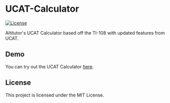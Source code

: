 # UCAT-Calculator

[![License](https://img.shields.io/badge/license-MIT-blue.svg)](https://github.com/ProximoBinks/UCAT-Calculator/blob/main/LICENSE)

Altitutor's UCAT Calculator based off the TI-108 with updated features from UCAT.

## Demo

You can try out the UCAT Calculator [here](https://proximobinks.github.io/UCAT-Calculator/).

## License

This project is licensed under the MIT License.
